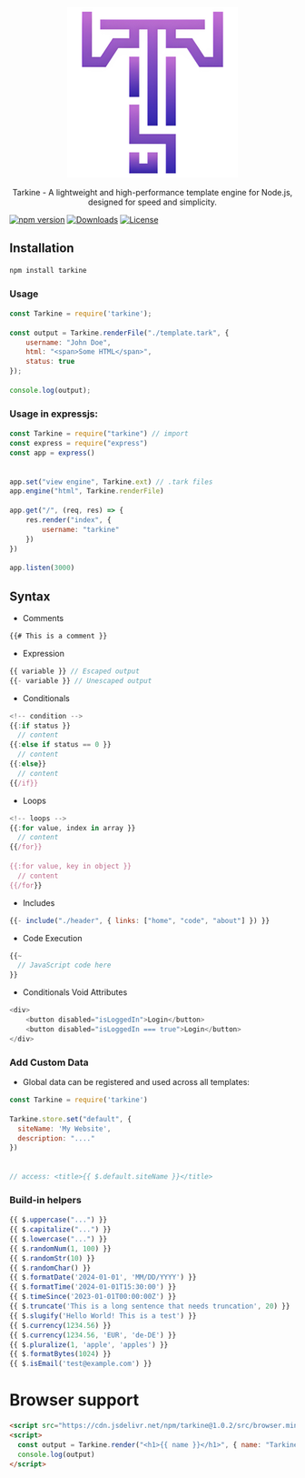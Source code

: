 <p align="center">
    <img src="https://raw.githubusercontent.com/madhanmaaz/tarkine/master/logo.webp" height="300">
</p>
<p align="center">
Tarkine - A lightweight and high-performance template engine for Node.js, designed for speed and simplicity.
</p>

[![npm version](https://img.shields.io/npm/v/tarkine.svg)](https://www.npmjs.com/package/tarkine)
[![Downloads](https://img.shields.io/npm/dm/tarkine.svg)](https://www.npmjs.com/package/tarkine)
[![License](https://img.shields.io/npm/l/tarkine.svg)](https://github.com/yourusername/tarkine/blob/main/LICENSE)

## Installation
```bash
npm install tarkine
```

### Usage
```js
const Tarkine = require('tarkine');

const output = Tarkine.renderFile("./template.tark", {
    username: "John Doe",
    html: "<span>Some HTML</span>",
    status: true
});

console.log(output);
```

### Usage in expressjs:
```js
const Tarkine = require("tarkine") // import
const express = require("express")
const app = express()


app.set("view engine", Tarkine.ext) // .tark files
app.engine("html", Tarkine.renderFile)

app.get("/", (req, res) => {
    res.render("index", {
        username: "tarkine"
    })
})

app.listen(3000)
```
## Syntax
- Comments
```js
{{# This is a comment }}
```

- Expression
```js
{{ variable }} // Escaped output
{{- variable }} // Unescaped output
```

- Conditionals
```js
<!-- condition -->
{{:if status }}
  // content
{{:else if status == 0 }}
  // content
{{:else}}
  // content
{{/if}}
```

- Loops
```js
<!-- loops -->
{{:for value, index in array }}
  // content
{{/for}}

{{:for value, key in object }}
  // content
{{/for}}
```

- Includes
```js
{{- include("./header", { links: ["home", "code", "about"] }) }}
```

- Code Execution
```js
{{~
  // JavaScript code here
}}
```

- Conditionals Void Attributes
```js
<div>
    <button disabled="isLoggedIn">Login</button>
    <button disabled="isLoggedIn === true">Login</button>
</div>
```


### Add Custom Data
- Global data can be registered and used across all templates:
```js
const Tarkine = require('tarkine')

Tarkine.store.set("default", { 
  siteName: 'My Website',
  description: "...."
})


// access: <title>{{ $.default.siteName }}</title>
```

### Build-in helpers
```js
{{ $.uppercase("...") }}
{{ $.capitalize("...") }}
{{ $.lowercase("...") }}
{{ $.randomNum(1, 100) }}
{{ $.randomStr(10) }}
{{ $.randomChar() }}
{{ $.formatDate('2024-01-01', 'MM/DD/YYYY') }}
{{ $.formatTime('2024-01-01T15:30:00') }}
{{ $.timeSince('2023-01-01T00:00:00Z') }}
{{ $.truncate('This is a long sentence that needs truncation', 20) }}
{{ $.slugify('Hello World! This is a test') }}
{{ $.currency(1234.56) }}
{{ $.currency(1234.56, 'EUR', 'de-DE') }}
{{ $.pluralize(1, 'apple', 'apples') }}
{{ $.formatBytes(1024) }}
{{ $.isEmail('test@example.com') }}
```

# Browser support
```html
<script src="https://cdn.jsdelivr.net/npm/tarkine@1.0.2/src/browser.min.js"></script>
<script>
  const output = Tarkine.render("<h1>{{ name }}</h1>", { name: "Tarkine" })
  console.log(output)
</script>
```